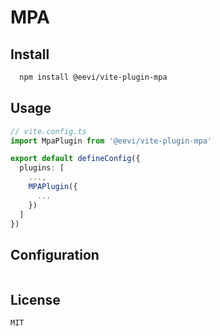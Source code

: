 # MPA

## Install

```bash
  npm install @eevi/vite-plugin-mpa
```

## Usage

```typescript
// vite.config.ts
import MpaPlugin from '@eevi/vite-plugin-mpa'

export default defineConfig({
  plugins: [
    ...,
    MPAPlugin({
      ...
    })
  ]
})
```

## Configuration

```typescript

```

## License

`MIT`
